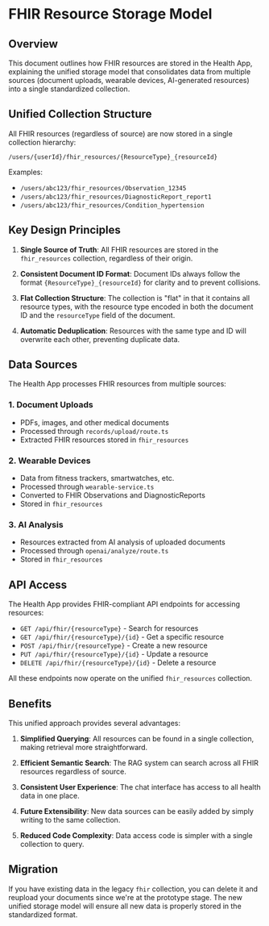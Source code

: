 # FHIR Resource Storage Model

## Overview

This document outlines how FHIR resources are stored in the Health App, explaining the unified storage model that consolidates data from multiple sources (document uploads, wearable devices, AI-generated resources) into a single standardized collection.

## Unified Collection Structure

All FHIR resources (regardless of source) are now stored in a single collection hierarchy:

```
/users/{userId}/fhir_resources/{ResourceType}_{resourceId}
```

Examples:
- `/users/abc123/fhir_resources/Observation_12345`
- `/users/abc123/fhir_resources/DiagnosticReport_report1`
- `/users/abc123/fhir_resources/Condition_hypertension`

## Key Design Principles

1. **Single Source of Truth**: All FHIR resources are stored in the `fhir_resources` collection, regardless of their origin.

2. **Consistent Document ID Format**: Document IDs always follow the format `{ResourceType}_{resourceId}` for clarity and to prevent collisions.

3. **Flat Collection Structure**: The collection is "flat" in that it contains all resource types, with the resource type encoded in both the document ID and the `resourceType` field of the document.

4. **Automatic Deduplication**: Resources with the same type and ID will overwrite each other, preventing duplicate data.

## Data Sources

The Health App processes FHIR resources from multiple sources:

### 1. Document Uploads
- PDFs, images, and other medical documents
- Processed through `records/upload/route.ts`
- Extracted FHIR resources stored in `fhir_resources`

### 2. Wearable Devices
- Data from fitness trackers, smartwatches, etc.
- Processed through `wearable-service.ts`
- Converted to FHIR Observations and DiagnosticReports
- Stored in `fhir_resources`

### 3. AI Analysis
- Resources extracted from AI analysis of uploaded documents
- Processed through `openai/analyze/route.ts`
- Stored in `fhir_resources`

## API Access

The Health App provides FHIR-compliant API endpoints for accessing resources:

- `GET /api/fhir/{resourceType}` - Search for resources
- `GET /api/fhir/{resourceType}/{id}` - Get a specific resource
- `POST /api/fhir/{resourceType}` - Create a new resource
- `PUT /api/fhir/{resourceType}/{id}` - Update a resource
- `DELETE /api/fhir/{resourceType}/{id}` - Delete a resource

All these endpoints now operate on the unified `fhir_resources` collection.

## Benefits

This unified approach provides several advantages:

1. **Simplified Querying**: All resources can be found in a single collection, making retrieval more straightforward.

2. **Efficient Semantic Search**: The RAG system can search across all FHIR resources regardless of source.

3. **Consistent User Experience**: The chat interface has access to all health data in one place.

4. **Future Extensibility**: New data sources can be easily added by simply writing to the same collection.

5. **Reduced Code Complexity**: Data access code is simpler with a single collection to query.

## Migration

If you have existing data in the legacy `fhir` collection, you can delete it and reupload your documents since we're at the prototype stage. The new unified storage model will ensure all new data is properly stored in the standardized format. 